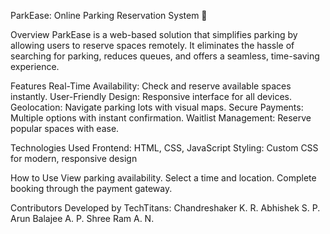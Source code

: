 ParkEase: Online Parking Reservation System 🚗

Overview
ParkEase is a web-based solution that simplifies parking by allowing users to reserve spaces remotely. It eliminates the hassle of searching for parking, reduces queues, and offers a seamless, time-saving experience.

Features
Real-Time Availability: Check and reserve available spaces instantly.
User-Friendly Design: Responsive interface for all devices.
Geolocation: Navigate parking lots with visual maps.
Secure Payments: Multiple options with instant confirmation.
Waitlist Management: Reserve popular spaces with ease.

Technologies Used
Frontend: HTML, CSS, JavaScript
Styling: Custom CSS for modern, responsive design

How to Use
View parking availability.
Select a time and location.
Complete booking through the payment gateway.

Contributors
Developed by TechTitans:
Chandreshaker K. R.
Abhishek S. P.
Arun Balajee A. P.
Shree Ram A. N.
